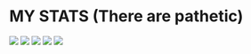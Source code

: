# MY STATS (There are pathetic) 

![](http://github-profile-summary-cards.vercel.app/api/cards/profile-details?username=ahamedrajib1997&theme=algolia)
![](http://github-profile-summary-cards.vercel.app/api/cards/repos-per-language?username=ahamedrajib1997&theme=algolia)
![](http://github-profile-summary-cards.vercel.app/api/cards/most-commit-language?username=ahamedrajib1997&theme=algolia)
![](http://github-profile-summary-cards.vercel.app/api/cards/stats?username=ahamedrajib1997&theme=algolia)
![](http://github-profile-summary-cards.vercel.app/api/cards/productive-time?username=ahamedrajib1997&theme=algolia&utcOffset=8)

